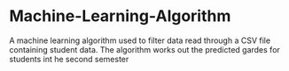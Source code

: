 # Machine-Learning-Algorithm
A machine learning algorithm used to filter data read through a 
CSV file containing student data. 
The algorithm works out the predicted gardes for students int he second semester
